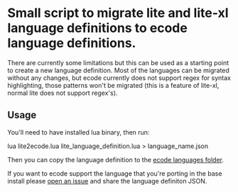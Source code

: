 # Small script to migrate lite and lite-xl language definitions to ecode language definitions.

There are currently some limitations but this can be used as a starting point to create a new language definition.
Most of the languages can be migrated without any changes, but ecode currently does not support regex
for syntax highlighting, those patterns won't be migrated (this is a feature of lite-xl, normal lite
does not support regex's).

## Usage

You'll need to have installed lua binary, then run:

lua lite2ecode.lua lite_language_definition.lua > language_name.json

Then you can copy the language definition to the [ecode languages folder](https://github.com/SpartanJ/ecode/#custom-languages-support).

If you want to ecode support the language that you're porting in the base install please [open an issue](https://github.com/SpartanJ/ecode/issues)
and share the language definiton JSON.
